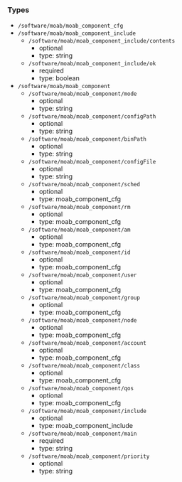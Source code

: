### Types

- `/software/moab/moab_component_cfg`
- `/software/moab/moab_component_include`
    - `/software/moab/moab_component_include/contents`
        - optional
        - type: string
    - `/software/moab/moab_component_include/ok`
        - required
        - type: boolean
- `/software/moab/moab_component`
    - `/software/moab/moab_component/mode`
        - optional
        - type: string
    - `/software/moab/moab_component/configPath`
        - optional
        - type: string
    - `/software/moab/moab_component/binPath`
        - optional
        - type: string
    - `/software/moab/moab_component/configFile`
        - optional
        - type: string
    - `/software/moab/moab_component/sched`
        - optional
        - type: moab_component_cfg
    - `/software/moab/moab_component/rm`
        - optional
        - type: moab_component_cfg
    - `/software/moab/moab_component/am`
        - optional
        - type: moab_component_cfg
    - `/software/moab/moab_component/id`
        - optional
        - type: moab_component_cfg
    - `/software/moab/moab_component/user`
        - optional
        - type: moab_component_cfg
    - `/software/moab/moab_component/group`
        - optional
        - type: moab_component_cfg
    - `/software/moab/moab_component/node`
        - optional
        - type: moab_component_cfg
    - `/software/moab/moab_component/account`
        - optional
        - type: moab_component_cfg
    - `/software/moab/moab_component/class`
        - optional
        - type: moab_component_cfg
    - `/software/moab/moab_component/qos`
        - optional
        - type: moab_component_cfg
    - `/software/moab/moab_component/include`
        - optional
        - type: moab_component_include
    - `/software/moab/moab_component/main`
        - required
        - type: string
    - `/software/moab/moab_component/priority`
        - optional
        - type: string
